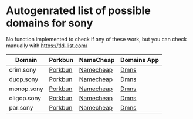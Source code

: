 # Autogenrated list of possible domains for sony

No function implemented to check if any of these work, but you can check manually with https://tld-list.com/

| Domain | Porkbun | NameCheap | Domains App |
|---|---|---|---|
| crim.sony | [Porkbun](https://porkbun.com/checkout/search?prb=e814663da1&tlds=&idnLanguage=&search=search&q=crim.sony) | [Namecheap](https://www.namecheap.com/domains/registration/results/?domain=crim.sony) | [Dmns](https://dmns.app/domains?q=crim.sony) |
| duop.sony | [Porkbun](https://porkbun.com/checkout/search?prb=e814663da1&tlds=&idnLanguage=&search=search&q=duop.sony) | [Namecheap](https://www.namecheap.com/domains/registration/results/?domain=duop.sony) | [Dmns](https://dmns.app/domains?q=duop.sony) |
| monop.sony | [Porkbun](https://porkbun.com/checkout/search?prb=e814663da1&tlds=&idnLanguage=&search=search&q=monop.sony) | [Namecheap](https://www.namecheap.com/domains/registration/results/?domain=monop.sony) | [Dmns](https://dmns.app/domains?q=monop.sony) |
| oligop.sony | [Porkbun](https://porkbun.com/checkout/search?prb=e814663da1&tlds=&idnLanguage=&search=search&q=oligop.sony) | [Namecheap](https://www.namecheap.com/domains/registration/results/?domain=oligop.sony) | [Dmns](https://dmns.app/domains?q=oligop.sony) |
| par.sony | [Porkbun](https://porkbun.com/checkout/search?prb=e814663da1&tlds=&idnLanguage=&search=search&q=par.sony) | [Namecheap](https://www.namecheap.com/domains/registration/results/?domain=par.sony) | [Dmns](https://dmns.app/domains?q=par.sony) |
